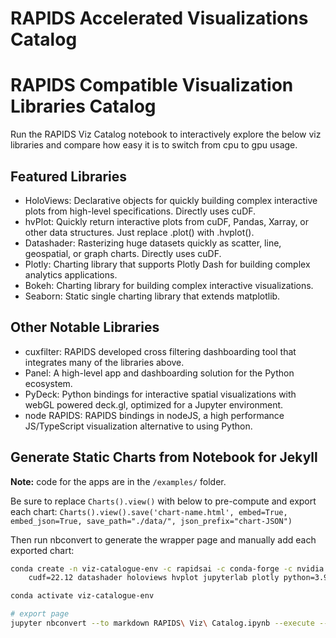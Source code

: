 # RAPIDS Accelerated Visualizations Catalog
# RAPIDS Compatible Visualization Libraries Catalog
Run the RAPIDS Viz Catalog notebook to interactively explore the below viz libraries and compare how easy it is to switch from cpu to gpu usage.

## Featured Libraries
- HoloViews: Declarative objects for quickly building complex interactive plots from high-level specifications. Directly uses cuDF.
- hvPlot: Quickly return interactive plots from cuDF, Pandas, Xarray, or other data structures. Just replace .plot() with .hvplot().
- Datashader: Rasterizing huge datasets quickly as scatter, line, geospatial, or graph charts. Directly uses cuDF.
- Plotly: Charting library that supports Plotly Dash for building complex analytics applications.
- Bokeh: Charting library for building complex interactive visualizations.
- Seaborn: Static single charting library that extends matplotlib.

## Other Notable Libraries
- cuxfilter: RAPIDS developed cross filtering dashboarding tool that integrates many of the libraries above.
- Panel: A high-level app and dashboarding solution for the Python ecosystem.
- PyDeck: Python bindings for interactive spatial visualizations with webGL powered deck.gl, optimized for a Jupyter environment.
- node RAPIDS: RAPIDS bindings in nodeJS, a high performance JS/TypeScript visualization alternative to using Python.

## Generate Static Charts from Notebook for Jekyll
**Note:** code for the apps are in the `/examples/` folder.

Be sure to replace `Charts().view()` with below to pre-compute and export each chart:
`Charts().view().save('chart-name.html', embed=True, embed_json=True, save_path="./data/", json_prefix="chart-JSON")`

Then run nbconvert to generate the wrapper page and manually add each exported chart:

```bash
conda create -n viz-catalogue-env -c rapidsai -c conda-forge -c nvidia \
    cudf=22.12 datashader holoviews hvplot jupyterlab plotly python=3.9 seaborn

conda activate viz-catalogue-env

# export page
jupyter nbconvert --to markdown RAPIDS\ Viz\ Catalog.ipynb --execute --output viz.md
```

